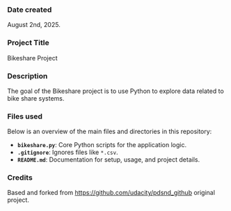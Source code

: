 ### Date created
August 2nd, 2025.

### Project Title
Bikeshare Project

### Description
The goal of the Bikeshare project is to use Python to explore data related to bike share systems.

### Files used
Below is an overview of the main files and directories in this repository:

- **`bikeshare.py`**: Core Python scripts for the application logic.
- **`.gitignore`**: Ignores files like `*.csv`.
- **`README.md`**: Documentation for setup, usage, and project details.

### Credits
Based and forked from https://github.com/udacity/pdsnd_github original project.


